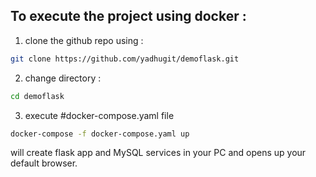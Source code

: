 ## To execute the project using docker :
1. clone the github repo using :
```bash 
git clone https://github.com/yadhugit/demoflask.git
```

2. change directory :

```bash 
cd demoflask 
```

3. execute #docker-compose.yaml file 

```bash 
docker-compose -f docker-compose.yaml up
```
will create flask app and MySQL services in your PC and opens up your default browser.
